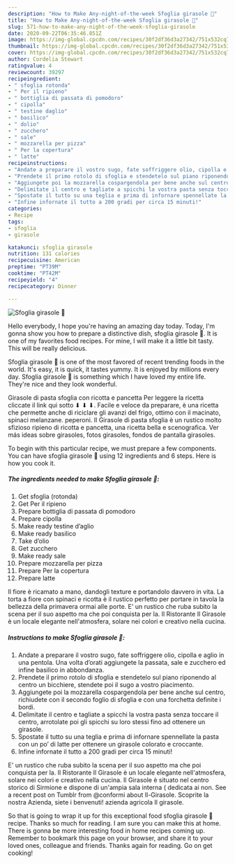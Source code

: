 ```yaml
---
description: "How to Make Any-night-of-the-week Sfoglia girasole 🌻"
title: "How to Make Any-night-of-the-week Sfoglia girasole 🌻"
slug: 571-how-to-make-any-night-of-the-week-sfoglia-girasole
date: 2020-09-22T06:35:46.851Z
image: https://img-global.cpcdn.com/recipes/30f2df36d3a27342/751x532cq70/sfoglia-girasole-🌻-recipe-main-photo.jpg
thumbnail: https://img-global.cpcdn.com/recipes/30f2df36d3a27342/751x532cq70/sfoglia-girasole-🌻-recipe-main-photo.jpg
cover: https://img-global.cpcdn.com/recipes/30f2df36d3a27342/751x532cq70/sfoglia-girasole-🌻-recipe-main-photo.jpg
author: Cordelia Stewart
ratingvalue: 4
reviewcount: 39297
recipeingredient:
- " sfoglia rotonda"
- " Per il ripieno"
- " bottiglia di passata di pomodoro"
- " cipolla"
- " testine daglio"
- " basilico"
- " dolio"
- " zucchero"
- " sale"
- " mozzarella per pizza"
- " Per la copertura"
- " latte"
recipeinstructions:
- "Andate a preparare il vostro sugo, fate soffriggere olio, cipolla e aglio in una pentola. Una volta d’orati aggiungete la passata, sale e zucchero ed infine basilico in abbondanza."
- "Prendete il primo rotolo di sfoglia e stendetelo sul piano riponendo al centro un bicchiere, stendete poi il sugo a vostro piacimento."
- "Aggiungete poi la mozzarella cospargendola per bene anche sul centro, richiudete con il secondo foglio di sfoglia e con una forchetta definite i bordi."
- "Delimitate il centro e tagliate a spicchi la vostra pasta senza toccare il centro, arrotolate poi gli spicchi su loro stessi fino ad ottenere un girasole."
- "Spostate il tutto su una teglia e prima di infornare spennellate la pasta con un po’ di latte per ottenere un girasole colorato e croccante."
- "Infine infornate il tutto a 200 gradi per circa 15 minuti!"
categories:
- Recipe
tags:
- sfoglia
- girasole

katakunci: sfoglia girasole 
nutrition: 131 calories
recipecuisine: American
preptime: "PT39M"
cooktime: "PT42M"
recipeyield: "4"
recipecategory: Dinner

---
```



![Sfoglia girasole 🌻](https://img-global.cpcdn.com/recipes/30f2df36d3a27342/751x532cq70/sfoglia-girasole-🌻-recipe-main-photo.jpg)

Hello everybody, I hope you're having an amazing day today. Today, I'm gonna show you how to prepare a distinctive dish, sfoglia girasole 🌻. It is one of my favorites food recipes. For mine, I will make it a little bit tasty. This will be really delicious.

Sfoglia girasole 🌻 is one of the most favored of recent trending foods in the world. It's easy, it is quick, it tastes yummy. It is enjoyed by millions every day. Sfoglia girasole 🌻 is something which I have loved my entire life. They're nice and they look wonderful.

Girasole di pasta sfoglia con ricotta e pancetta Per leggere la ricetta cliccate il link qui sotto ⬇ ⬇ ⬇. Facile e veloce da preparare, è una ricetta che permette anche di riciclare gli avanzi del frigo, ottimo con il macinato, spinaci melanzane. peperoni. Il Girasole di pasta sfoglia è un rustico molto sfizioso ripieno di ricotta e pancetta, una ricetta bella e scenografica. Ver más ideas sobre girasoles, fotos girasoles, fondos de pantalla girasoles.


To begin with this particular recipe, we must prepare a few components. You can have sfoglia girasole 🌻 using 12 ingredients and 6 steps. Here is how you cook it.

<!--inarticleads1-->

##### The ingredients needed to make Sfoglia girasole 🌻:

1. Get  sfoglia (rotonda)
1. Get  Per il ripieno
1. Prepare  bottiglia di passata di pomodoro
1. Prepare  cipolla
1. Make ready  testine d’aglio
1. Make ready  basilico
1. Take  d’olio
1. Get  zucchero
1. Make ready  sale
1. Prepare  mozzarella per pizza
1. Prepare  Per la copertura
1. Prepare  latte


Il fiore è ricamato a mano, dandogli texture e portandolo davvero in vita. La torta a fiore con spinaci e ricotta è il rustico perfetto per portare in tavola la bellezza della primavera ormai alle porte. E&#39; un rustico che ruba subito la scena per il suo aspetto ma che poi conquista per la. Il Ristorante Il Girasole è un locale elegante nell&#39;atmosfera, solare nei colori e creativo nella cucina. 

<!--inarticleads2-->

##### Instructions to make Sfoglia girasole 🌻:

1. Andate a preparare il vostro sugo, fate soffriggere olio, cipolla e aglio in una pentola. Una volta d’orati aggiungete la passata, sale e zucchero ed infine basilico in abbondanza.
1. Prendete il primo rotolo di sfoglia e stendetelo sul piano riponendo al centro un bicchiere, stendete poi il sugo a vostro piacimento.
1. Aggiungete poi la mozzarella cospargendola per bene anche sul centro, richiudete con il secondo foglio di sfoglia e con una forchetta definite i bordi.
1. Delimitate il centro e tagliate a spicchi la vostra pasta senza toccare il centro, arrotolate poi gli spicchi su loro stessi fino ad ottenere un girasole.
1. Spostate il tutto su una teglia e prima di infornare spennellate la pasta con un po’ di latte per ottenere un girasole colorato e croccante.
1. Infine infornate il tutto a 200 gradi per circa 15 minuti!


E&#39; un rustico che ruba subito la scena per il suo aspetto ma che poi conquista per la. Il Ristorante Il Girasole è un locale elegante nell&#39;atmosfera, solare nei colori e creativo nella cucina. Il Girasole è situato nel centro storico di Sirmione e dispone di un&#39;ampia sala interna ( dedicata ai non. See a recent post on Tumblr from @conformi about Il-Girasole. Scoprite la nostra Azienda, siete i benvenuti! azienda agricola Il girasole. 

So that is going to wrap it up for this exceptional food sfoglia girasole 🌻 recipe. Thanks so much for reading. I am sure you can make this at home. There is gonna be more interesting food in home recipes coming up. Remember to bookmark this page on your browser, and share it to your loved ones, colleague and friends. Thanks again for reading. Go on get cooking!
